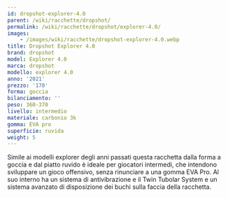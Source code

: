 ```yaml
---
id: dropshot-explorer-4.0
parent: /wiki/racchette/dropshot/
permalink: /wiki/racchette/dropshot/explorer-4.0/
images:
    - /images/wiki/racchette/dropshot-explorer-4.0.webp
title: Dropshot Explorer 4.0
brand: dropshot
model: Explorer 4.0
marca: dropshot
modello: explorer 4.0
anno: '2021'
prezzo: '170'
forma: goccia
bilanciamento: ''
peso: 360-370
livello: intermedio
materiale: carbonio 3k
gomma: EVA pro
superficie: ruvida
weight: 5
---
```

Simile ai modelli explorer degli anni passati questa racchetta dalla forma a goccia e dal piatto ruvido è ideale per giocatori intermedi, che intendono sviluppare un gioco offensivo, senza rinunciare a una gomma EVA Pro. Al suo interno ha un sistema di antivibrazione e il Twin Tubolar System e un sistema avanzato di disposizione dei buchi sulla faccia della racchetta.